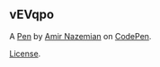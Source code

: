 vEVqpo
------


A [Pen](http://codepen.io/anazemian/pen/vEVqpo) by [Amir Nazemian](http://codepen.io/anazemian) on [CodePen](http://codepen.io/).

[License](http://codepen.io/anazemian/pen/vEVqpo/license).